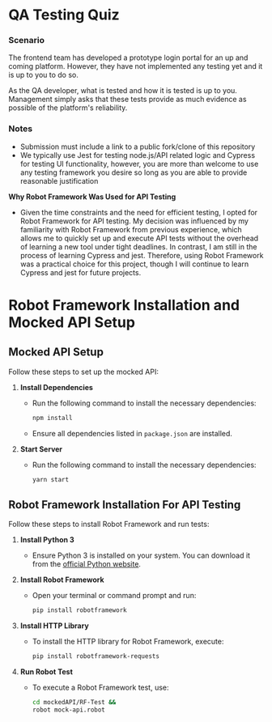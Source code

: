 # QA Testing Quiz

### Scenario
The frontend team has developed a prototype login portal for an up and coming platform.
However, they have not implemented any testing yet and it is up to you to do so.

As the QA developer, what is tested and how it is tested is up to you.
Management simply asks that these tests provide as much evidence as possible of the platform's reliability.

### Notes
- Submission must include a link to a public fork/clone of this repository
- We typically use Jest for testing node.js/API related logic and Cypress for testing UI functionality, however, you are more than welcome to use any testing framework you desire so long as you are able to provide reasonable justification

**Why Robot Framework Was Used for API Testing**
- Given the time constraints and the need for efficient testing, I opted for Robot Framework for API testing. My decision was influenced by my familiarity with Robot Framework from previous experience, which allows me to quickly set up and execute API tests without the overhead of learning a new tool under tight deadlines. In contrast, I am still in the process of learning Cypress and jest. Therefore, using Robot Framework was a practical choice for this project, though I will continue to learn Cypress and jest for future projects.

# Robot Framework Installation and Mocked API Setup
## Mocked API Setup

Follow these steps to set up the mocked API:
1. **Install Dependencies**
   - Run the following command to install the necessary dependencies:
     ```bash
     npm install
     ```

   - Ensure all dependencies listed in `package.json` are installed.
  
2. **Start Server**
   - Run the following command to install the necessary dependencies:
     ```bash
     yarn start
     ```
     
## Robot Framework Installation For API Testing

Follow these steps to install Robot Framework and run tests:

1. **Install Python 3**
   - Ensure Python 3 is installed on your system. You can download it from the [official Python website](https://www.python.org/downloads/).

2. **Install Robot Framework**
   - Open your terminal or command prompt and run:
     ```bash
     pip install robotframework
     ```

3. **Install HTTP Library**
   - To install the HTTP library for Robot Framework, execute:
     ```bash
     pip install robotframework-requests
     ```

4. **Run Robot Test**
   - To execute a Robot Framework test, use:
     ```bash
     cd mockedAPI/RF-Test &&
     robot mock-api.robot
     ```

